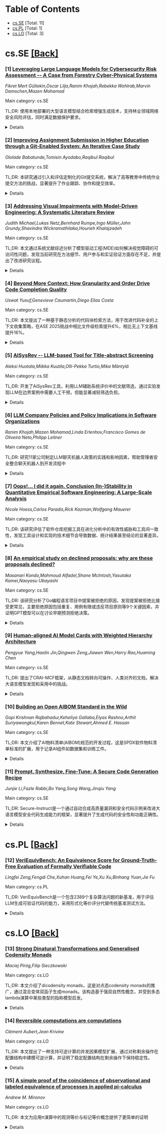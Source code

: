 <div id=toc></div>

# Table of Contents

- [cs.SE](#cs.SE) [Total: 11]
- [cs.PL](#cs.PL) [Total: 1]
- [cs.LO](#cs.LO) [Total: 3]


<div id='cs.SE'></div>

# cs.SE [[Back]](#toc)

### [1] [Leveraging Large Language Models for Cybersecurity Risk Assessment -- A Case from Forestry Cyber-Physical Systems](https://arxiv.org/abs/2510.06343)
*Fikret Mert Gültekin,Oscar Lilja,Ranim Khojah,Rebekka Wohlrab,Marvin Damschen,Mazen Mohamad*

Main category: cs.SE

TL;DR: 使用本地部署的大型语言模型结合检索增强生成技术，支持林业领域网络安全风险评估，同时满足数据保护要求。


<details>
  <summary>Details</summary>
Motivation: 在安全关键软件系统中，网络安全专家稀缺，工程师需要自行进行风险评估，需要工具支持。

Method: 采用设计科学研究方法，通过12位专家的访谈、互动会议和问卷调查。

Result: LLM能够协助生成初步风险评估、识别威胁和提供冗余检查，但需要人工监督确保准确性。

Conclusion: 尽管存在信任问题，专家愿意在特定评估和辅助角色中使用LLM，鼓励在安全关键领域使用LLM代理支持风险评估。

Abstract: In safety-critical software systems, cybersecurity activities become
essential, with risk assessment being one of the most critical. In many
software teams, cybersecurity experts are either entirely absent or represented
by only a small number of specialists. As a result, the workload for these
experts becomes high, and software engineers would need to conduct
cybersecurity activities themselves. This creates a need for a tool to support
cybersecurity experts and engineers in evaluating vulnerabilities and threats
during the risk assessment process. This paper explores the potential of
leveraging locally hosted large language models (LLMs) with retrieval-augmented
generation to support cybersecurity risk assessment in the forestry domain
while complying with data protection and privacy requirements that limit
external data sharing. We performed a design science study involving 12 experts
in interviews, interactive sessions, and a survey within a large-scale project.
The results demonstrate that LLMs can assist cybersecurity experts by
generating initial risk assessments, identifying threats, and providing
redundancy checks. The results also highlight the necessity for human oversight
to ensure accuracy and compliance. Despite trust concerns, experts were willing
to utilize LLMs in specific evaluation and assistance roles, rather than solely
relying on their generative capabilities. This study provides insights that
encourage the use of LLM-based agents to support the risk assessment process of
cyber-physical systems in safety-critical domains.

</details>


### [2] [Improving Assignment Submission in Higher Education through a Git-Enabled System: An Iterative Case Study](https://arxiv.org/abs/2510.06363)
*Ololade Babatunde,Tomisin Ayodabo,Raqibul Raqibul*

Main category: cs.SE

TL;DR: 本研究通过引入和评估定制化的Git提交系统，解决了高等教育中传统作业提交方法的挑战，显著提升了作业跟踪、协作和提交效率。


<details>
  <summary>Details</summary>
Motivation: 解决高等教育中传统作业提交方法在跟踪、协作和效率方面的挑战，探索分布式版本控制在教育环境中的应用价值。

Method: 采用迭代软件开发和以用户为中心的设计方法，将系统整合到真实大学环境中，通过可用性测试和学生反馈进行实证评估。

Result: 85%的教师认为Git系统更易使用，84%的学生偏好该系统；提交和评审时间减少38%，存储需求降低48%，学生报告了积极的学习体验和协作改进。

Conclusion: 该系统为在教育环境中集成分布式版本控制提供了实用见解，增强了教师监督和学生参与度，尽管存在初始采用和学习曲线挑战，但通过迭代改进得到了缓解。

Abstract: This study addresses challenges in traditional assignment submission methods
used in higher education by introducing and evaluating a customized Git-based
submission system. Employing iterative software development and user-centered
design methodologies, the system was integrated within a real-world university
environment. Empirical evaluation, including usability testing and student
feedback, indicated significant improvements in assignment tracking,
collaboration, and submission efficiency. Students reported positive
experiences using distributed version control workflows, highlighting improved
learning outcomes and reduced administrative burden. Challenges related to
initial adoption and student learning curves were identified and mitigated
through iterative improvements. The proposed system contributes practical
insights for integrating distributed version control into educational settings,
enhancing both instructor oversight and student engagement in software
engineering and related disciplines. Based on our results, the research showed
that 85% of instructors found the git based system easier to use, with 84% of
students preferring it over traditional methods, as it provides a 38% reduction
in time taken for submission and review, while also leading to a 48% reduction
in storage requirements.

</details>


### [3] [Addressing Visual Impairments with Model-Driven Engineering: A Systematic Literature Review](https://arxiv.org/abs/2510.06483)
*Judith Michael,Lukas Netz,Bernhard Rumpe,Ingo Müller,John Grundy,Shavindra Wickramathilaka,Hourieh Khalajzadeh*

Main category: cs.SE

TL;DR: 本文通过系统文献综述分析了模型驱动工程(MDE)如何解决视觉障碍的可访问性问题，发现当前研究在方法细节、用户参与和实证验证方面存在不足，并提出了改进研究议程。


<details>
  <summary>Details</summary>
Motivation: 软件应用经常为有可访问性需求的用户（如视觉障碍者）设置障碍。模型驱动工程(MDE)通过系统化的代码推导方法，为将可访问性问题集成到软件开发中提供了系统化途径，同时减少人工工作量。

Method: 对MDE解决视觉障碍可访问性问题的研究进行系统文献综述，从447篇初步识别论文中筛选出30篇符合纳入标准的主要研究进行分析。

Result: 约三分之二的研究参考了Web内容可访问性指南(WCAG)，但项目特定的适配和最终用户验证阻碍了在MDE中的更广泛采用。研究主要建模用户界面结构、交互导航、用户能力、需求和上下文信息，但只有少数研究具体说明了如何整合可访问性需求或展示了完全功能的系统。MDE方法细节不足（如转换规则或代码模板）阻碍了重用性、通用性和可重复性。

Conclusion: 当前MDE研究对视觉相关可访问性的支持不足，主要问题包括方法细节不充分、受影响用户参与有限、开发人员可访问性专业知识不足导致实证验证薄弱。文章最后提出了如何更有效地将视觉障碍支持嵌入MDE流程的研究议程。

Abstract: Software applications often pose barriers for users with accessibility needs,
e.g., visual impairments. Model-driven engineering (MDE), with its systematic
nature of code derivation, offers systematic methods to integrate accessibility
concerns into software development while reducing manual effort. This paper
presents a systematic literature review on how MDE addresses accessibility for
vision impairments. From 447 initially identified papers, 30 primary studies
met the inclusion criteria. About two-thirds reference the Web Content
Accessibility Guidelines (WCAG), yet their project-specific adaptions and
end-user validations hinder wider adoption in MDE. The analyzed studies model
user interface structures, interaction and navigation, user capabilities,
requirements, and context information. However, only few specify concrete
modeling techniques on how to incorporate accessibility needs or demonstrate
fully functional systems. Insufficient details on MDE methods, i.e.,
transformation rules or code templates, hinder the reuse, generalizability, and
reproducibility. Furthermore, limited involvement of affected users and limited
developer expertise in accessibility contribute to weak empirical validation.
Overall, the findings indicate that current MDE research insufficiently
supports vision-related accessibility. Our paper concludes with a research
agenda outlining how support for vision impairments can be more effectively
embedded in MDE processes.

</details>


### [4] [Beyond More Context: How Granularity and Order Drive Code Completion Quality](https://arxiv.org/abs/2510.06606)
*Uswat Yusuf,Genevieve Caumartin,Diego Elias Costa*

Main category: cs.SE

TL;DR: 本文提出了一种基于静态分析的代码块检索方法，用于改进代码补全的上下文收集策略，在ASE 2025挑战中相比文件级检索提升6%，相比无上下文基线提升16%。


<details>
  <summary>Details</summary>
Motivation: 大型代码库中为LLM提供相关上下文面临挑战：LLM上下文长度有限，无法包含所有文件；生成代码质量对噪声或无关上下文高度敏感。

Method: 开发了文件级和代码块级的检索策略，重点关注上下文大小和文件排序对LLM性能的影响，并引入了基于静态分析的代码块检索方法。

Result: 上下文的数量和顺序显著影响模型性能，基于静态分析的代码块检索在Python任务中比最佳文件检索策略提升6%，比无上下文基线提升16%。

Conclusion: 检索粒度、排序策略和混合方法对于构建有效的现实开发场景上下文收集管道至关重要。

Abstract: Context plays an important role in the quality of code completion, as Large
Language Models (LLMs) require sufficient and relevant information to assist
developers in code generation tasks. However, composing a relevant context for
code completion poses challenges in large repositories: First, the limited
context length of LLMs makes it impractical to include all repository files.
Second, the quality of generated code is highly sensitive to noisy or
irrelevant context. In this paper, we present our approach for the ASE 2025
Context Collection Challenge. The challenge entails outperforming JetBrains
baselines by designing effective retrieval and context collection strategies.
We develop and evaluate a series of experiments that involve retrieval
strategies at both the file and chunk levels. We focus our initial experiments
on examining the impact of context size and file ordering on LLM performance.
Our results show that the amount and order of context can significantly
influence the performance of the models. We introduce chunk-based retrieval
using static analysis, achieving a 6% improvement over our best file-retrieval
strategy and a 16% improvement over the no-context baseline for Python in the
initial phase of the competition. Our results highlight the importance of
retrieval granularity, ordering and hybrid strategies in developing effective
context collection pipelines for real-world development scenarios.

</details>


### [5] [AISysRev -- LLM-based Tool for Title-abstract Screening](https://arxiv.org/abs/2510.06708)
*Aleksi Huotala,Miikka Kuutila,Olli-Pekka Turtio,Mika Mäntylä*

Main category: cs.SE

TL;DR: 开发了AiSysRev工具，利用LLM辅助系统评价中的文献筛选，通过实验发现LLM在边界案例中需要人工干预，但能显著减轻筛选负担。


<details>
  <summary>Details</summary>
Motivation: 系统评价中的文献筛选阶段工作量大且耗时，需要开发自动化工具来减轻人工负担。

Method: 开发基于LLM的AiSysRev网络应用工具，支持零样本和少样本筛选，允许用户指定纳入排除标准，并通过OpenRouter使用多种LLM模型。

Result: 在137篇论文的试验中，发现论文可分为四类：易纳入、易排除、边界纳入和边界排除，其中边界案例LLM容易出错。

Conclusion: LLM不能完全替代人工判断，但能显著减轻大规模科学文献筛选的负担。

Abstract: Systematic reviews are a standard practice for summarizing the state of
evidence in software engineering. Conducting systematic reviews is laborious,
especially during the screening or study selection phase, where the number of
papers can be overwhelming. During this phase, papers are assessed against
inclusion and exclusion criteria based on their titles and abstracts. Recent
research has demonstrated that large language models (LLMs) can perform
title-abstract screening at a level comparable to that of a master's student.
While LLMs cannot be fully trusted, they can help, for example, in Rapid
Reviews, which try to expedite the review process. Building on recent research,
we developed AiSysRev, an LLM-based screening tool implemented as a web
application running in a Docker container. The tool accepts a CSV file
containing paper titles and abstracts. Users specify inclusion and exclusion
criteria. One can use multiple LLMs for screening via OpenRouter. AiSysRev
supports both zero-shot and few-shot screening, and also allows for manual
screening through interfaces that display LLM results as guidance for human
reviewers.We conducted a trial study with 137 papers using the tool. Our
findings indicate that papers can be classified into four categories: Easy
Includes, Easy Excludes, Boundary Includes, and Boundary Excludes. The Boundary
cases, where LLMs are prone to errors, highlight the need for human
intervention. While LLMs do not replace human judgment in systematic reviews,
they can significantly reduce the burden of assessing large volumes of
scientific literature. Video: https://www.youtube.com/watch?v=jVbEj4Y4tQI Tool:
https://github.com/EvoTestOps/AISysRev

</details>


### [6] [LLM Company Policies and Policy Implications in Software Organizations](https://arxiv.org/abs/2510.06718)
*Ranim Khojah,Mazen Mohamad,Linda Erlenhov,Francisco Gomes de Oliveira Neto,Philipp Leitner*

Main category: cs.SE

TL;DR: 研究11家公司制定LLM聊天机器人政策的实践和影响因素，帮助管理者安全整合聊天机器人到开发流程中


<details>
  <summary>Details</summary>
Motivation: 软件组织采用大型语言模型聊天机器人存在风险，需要明确政策来指导安全使用

Method: 研究11家公司的政策制定过程，分析影响政策制定的因素

Result: 识别了公司制定LLM聊天机器人政策的方法和关键影响因素

Conclusion: 研究结果可帮助管理者更安全地将聊天机器人集成到开发工作流程中

Abstract: The risks associated with adopting large language model (LLM) chatbots in
software organizations highlight the need for clear policies. We examine how 11
companies create these policies and the factors that influence them, aiming to
help managers safely integrate chatbots into development workflows.

</details>


### [7] [Oops!... I did it again. Conclusion (In-)Stability in Quantitative Empirical Software Engineering: A Large-Scale Analysis](https://arxiv.org/abs/2510.06844)
*Nicole Hoess,Carlos Paradis,Rick Kazman,Wolfgang Mauerer*

Main category: cs.SE

TL;DR: 该研究评估了软件仓库挖掘工具在进化分析中的有效性威胁和工具间一致性，发现工具设计和实现的技术细节会导致数据、统计结果甚至结论的显著差异。


<details>
  <summary>Details</summary>
Motivation: 研究软件仓库挖掘工具在复杂分析管道中的有效性威胁，评估不同工具对相同研究问题在数据、结果和结论上的一致性。

Method: 通过轻量级文献综述选择三个高质量研究，使用四个独立选择的挖掘工具进行正式复制，定量和定性比较提取的数据、分析结果和结论。

Result: 发现工具设计和实现中的技术细节在复杂挖掘管道中累积，会导致基线数据、衍生数据、统计分析结果以及特定情况下的结论出现显著差异。

Conclusion: 用户必须谨慎选择工具并评估其局限性，建议重用工具。研究人员和工具作者可通过复制包和比较研究来提高可重用性并减少不确定性。

Abstract: Context: Mining software repositories is a popular means to gain insights
into a software project's evolution, monitor project health, support decisions
and derive best practices. Tools supporting the mining process are commonly
applied by researchers and practitioners, but their limitations and agreement
are often not well understood.
  Objective: This study investigates some threats to validity in complex tool
pipelines for evolutionary software analyses and evaluates the tools' agreement
in terms of data, study outcomes and conclusions for the same research
questions.
  Method: We conduct a lightweight literature review to select three studies on
collaboration and coordination, software maintenance and software quality from
high-ranked venues, which we formally replicate with four independent,
systematically selected mining tools to quantitatively and qualitatively
compare the extracted data, analysis results and conclusions.
  Results: We find that numerous technical details in tool design and
implementation accumulate along the complex mining pipelines and can cause
substantial differences in the extracted baseline data, its derivatives,
subsequent results of statistical analyses and, under specific circumstances,
conclusions.
  Conclusions: Users must carefully choose tools and evaluate their limitations
to assess the scope of validity in an adequate way. Reusing tools is
recommended. Researchers and tool authors can promote reusability and help
reducing uncertainties by reproduction packages and comparative studies
following our approach.

</details>


### [8] [An empirical study on declined proposals: why are these proposals declined?](https://arxiv.org/abs/2510.06984)
*Masanari Kondo,Mahmoud Alfadel,Shane McIntosh,Yasutaka Kamei,Naoyasu Ubayashi*

Main category: cs.SE

TL;DR: 该研究分析了Go编程语言项目中提案被拒绝的原因，发现提案被拒绝比接受更常见，主要拒绝原因包括重复、用例有限或违反项目原则等9个关键因素，并证明GPT模型可以在讨论早期预测拒绝决策。


<details>
  <summary>Details</summary>
Motivation: 开源软件项目的设计决策通过提案机制进行，但提案过程资源密集且常因缺乏明确反馈导致贡献者沮丧。提案被拒绝的原因理解不足，限制了流程优化和有效指导贡献者的机会。

Method: 对Go项目的1,091个提案进行混合方法实证研究，量化提案结果，构建拒绝原因分类法，并评估大型语言模型预测这些结果的能力。

Result: 提案被拒绝比接受更常见，解决通常需要超过一个月时间。只有14.7%的被拒绝提案会重新提交。识别出9个关键拒绝原因，GPT模型可以在讨论早期预测拒绝决策（F1分数=0.71）。

Conclusion: 研究揭示了提案过程的低效性，并强调通过早期分类和基于过去拒绝原因的结构化理解指导贡献者改进提案，可以改善贡献者体验和审阅者工作负载。

Abstract: Design-level decisions in open-source software (OSS) projects are often made
through structured mechanisms such as proposals, which require substantial
community discussion and review. Despite their importance, the proposal process
is resource-intensive and often leads to contributor frustration, especially
when proposals are declined without clear feedback. Yet, the reasons behind
proposal rejection remain poorly understood, limiting opportunities to
streamline the process or guide contributors effectively. This study
investigates the characteristics and outcomes of proposals in the Go
programming language to understand why proposals are declined and how such
outcomes might be anticipated. We conduct a mixed-method empirical study on
1,091 proposals submitted to the Go project. We quantify proposal outcomes,
build a taxonomy of decline reasons, and evaluate large language models (LLMs)
for predicting these outcomes. We find that proposals are more often declined
than accepted, and resolution typically takes over a month. Only 14.7% of
declined proposals are ever resubmitted. Through qualitative coding, we
identify nine key reasons for proposal decline, such as duplication, limited
use cases, or violations of project principles. This taxonomy can help
contributors address issues in advance, e.g., checking for existing
alternatives can reduce redundancy. We also demonstrate that GPT-based models
can predict decline decisions early in the discussion (F1 score = 0.71 with
partial comments), offering a practical tool for prioritizing review effort.
Our findings reveal inefficiencies in the proposal process and highlight
actionable opportunities for improving both contributor experience and reviewer
workload by enabling early triage and guiding contributors to strengthen their
proposals using a structured understanding of past decline reasons.

</details>


### [9] [Human-aligned AI Model Cards with Weighted Hierarchy Architecture](https://arxiv.org/abs/2510.06989)
*Pengyue Yang,Haolin Jin,Qingwen Zeng,Jiawen Wen,Harry Rao,Huaming Chen*

Main category: cs.SE

TL;DR: 提出了CRAI-MCF框架，从静态文档转向可操作、人类对齐的文档，解决大语言模型发现和采用中的挑战。


<details>
  <summary>Details</summary>
Motivation: 大语言模型生态快速发展导致模型发现和采用困难，现有文档框架如Model Cards和FactSheets存在静态、定性为主、缺乏定量比较机制等问题。

Method: 基于价值敏感设计(VSD)，通过对240个开源项目的实证分析，提炼217个参数构建八模块、价值对齐的架构，引入定量充分性标准。

Result: CRAI-MCF框架能够实现严格的跨模型比较，平衡技术、伦理和操作维度。

Conclusion: 该框架使从业者能够更有效地评估、选择和采用大语言模型，提高信心和操作完整性。

Abstract: The proliferation of Large Language Models (LLMs) has led to a burgeoning
ecosystem of specialized, domain-specific models. While this rapid growth
accelerates innovation, it has simultaneously created significant challenges in
model discovery and adoption. Users struggle to navigate this landscape due to
inconsistent, incomplete, and imbalanced documentation across platforms.
Existing documentation frameworks, such as Model Cards and FactSheets, attempt
to standardize reporting but are often static, predominantly qualitative, and
lack the quantitative mechanisms needed for rigorous cross-model comparison.
This gap exacerbates model underutilization and hinders responsible adoption.
To address these shortcomings, we introduce the Comprehensive Responsible AI
Model Card Framework (CRAI-MCF), a novel approach that transitions from static
disclosures to actionable, human-aligned documentation. Grounded in Value
Sensitive Design (VSD), CRAI-MCF is built upon an empirical analysis of 240
open-source projects, distilling 217 parameters into an eight-module,
value-aligned architecture. Our framework introduces a quantitative sufficiency
criterion to operationalize evaluation and enables rigorous cross-model
comparison under a unified scheme. By balancing technical, ethical, and
operational dimensions, CRAI-MCF empowers practitioners to efficiently assess,
select, and adopt LLMs with greater confidence and operational integrity.

</details>


### [10] [Building an Open AIBOM Standard in the Wild](https://arxiv.org/abs/2510.07070)
*Gopi Krishnan Rajbahadur,Keheliya Gallaba,Elyas Rashno,Arthit Suriyawongkul,Karen Bennet,Kate Stewart,Ahmed E. Hassan*

Main category: cs.SE

TL;DR: 本文介绍了AI物料清单(AIBOM)规范的开发过程，这是SPDX软件物料清单标准的扩展，用于记录AI组件如数据集和训练工件。


<details>
  <summary>Details</summary>
Motivation: 探索在AI系统等快速发展领域中，如何创建开放、社区驱动的标准，填补相关研究空白。

Method: 采用行动研究方法，组织全球多利益相关方参与(超过90名贡献者)，通过结构化AR周期开发规范，并通过四种互补方法进行验证。

Result: 开发出经过验证的AIBOM规范，该规范与主要法规和伦理标准保持一致，并成功映射到行业用例。

Conclusion: 不仅交付了验证后的制品，还记录了在真实环境中构建AIBOM规范的过程，提炼出可为软件工程社区未来标准化工作提供参考的经验教训。

Abstract: Modern software engineering increasingly relies on open, community-driven
standards, yet how such standards are created in fast-evolving domains like
AI-powered systems remains underexplored. This paper presents a detailed
experience report on the development of the AI Bill of Materials AIBOM
specification, an extension of the ISO/IEC 5962:2021 Software Package Data
Exchange (SPDX) software bill of materials (SBOM) standard, which captures AI
components such as datasets and iterative training artifacts. Framed through
the lens of Action Research (AR), we document a global, multi-stakeholder
effort involving over 90 contributors and structured AR cycles. The resulting
specification was validated through four complementary approaches: alignment
with major regulations and ethical standards (e.g., EU AI Act and IEEE 7000
standards), systematic mapping to six industry use cases, semi-structured
practitioner interviews, and an industrial case study. Beyond delivering a
validated artefact, our paper documents the process of building the AIBOM
specification in the wild, and reflects on how it aligns with the AR cycle, and
distills lessons that can inform future standardization efforts in the software
engineering community.

</details>


### [11] [Prompt, Synthesize, Fine-Tune: A Secure Code Generation Recipe](https://arxiv.org/abs/2510.07189)
*Junjie Li,Fazle Rabbi,Bo Yang,Song Wang,Jinqiu Yang*

Main category: cs.SE

TL;DR: Secure-Instruct是一个通过自动合成高质量漏洞和安全代码示例来改进大语言模型安全代码生成能力的框架，显著提升了生成代码的安全性和功能正确性。


<details>
  <summary>Details</summary>
Motivation: 当前大语言模型生成的代码往往不安全，现有方法（如SafeCoder）受限于有限且不平衡的数据集，影响了其有效性和泛化能力。

Method: 提出Secure-Instruct框架，自动合成漏洞和安全代码示例，生成微调指令，并通过指令微调使LLMs对齐任务描述和安全代码生成能力。

Result: 在两个基准测试中表现优异：在CWEBench上安全代码生成平均提升14.3%，优于SafeCoder 7.6%；在CWEval上Func-Sec@1指标提升14%（CodeLlama-7B）和5.8%（Mistral-7B），分别优于SafeCoder 15.8%和6.8%。

Conclusion: Secure-Instruct不仅能提高生成代码的安全性，还能提升其功能正确性，为安全代码生成提供了有效的解决方案。

Abstract: Although Large Language Models (LLMs) show promising solutions to automated
code generation, they often produce insecure code that threatens software
security. Current approaches (e.g., SafeCoder) to improve secure code
generation suffer from limited and imbalanced datasets, reducing their
effectiveness and generalizability. In this work, we present Secure-Instruct, a
novel framework that automatically synthesizes high-quality vulnerable and
secure code examples, generates fine-tuning instructions, and instruction-tunes
LLMs to align task description and secure code generation abilities. We
evaluate Secure-Instruct on four representative LLMs using two benchmarks: our
own CWEBench and the existing CWEval. CWEBench comprises 93 scenarios on 44
CWEs, all without overlap with Secure-Instruct's synthetic instruction-tuning
dataset, while CWEval covers 31 CWEs with 119 manually verified
security-critical tasks. We find that Secure-Instruct improves not only the
security but also the functional correctness of the generated code. On
CWEBench, Secure-Instruct substantially improves secure code generation, giving
a 14.3% average increase in secure ratio over the pretrained models and
outperforms SafeCoder by 7.6%. On CWEval, Secure-Instruct achieves a 14%
increase for CodeLlama-7B and 5.8% for Mistral-7B in Func-Sec@1 over pretrained
models, and surpasses SafeCoder by 15.8% and 6.8% respectively.

</details>


<div id='cs.PL'></div>

# cs.PL [[Back]](#toc)

### [12] [VeriEquivBench: An Equivalence Score for Ground-Truth-Free Evaluation of Formally Verifiable Code](https://arxiv.org/abs/2510.06296)
*Lingfei Zeng,Fengdi Che,Xuhan Huang,Fei Ye,Xu Xu,Binhang Yuan,Jie Fu*

Main category: cs.PL

TL;DR: VeriEquivBench是一个包含2389个复杂算法问题的新基准，用于评估LLM生成可验证代码的能力，采用形式化等价评分代替传统基准测试方法。


<details>
  <summary>Details</summary>
Motivation: 解决当前形式化验证中规范质量评估的瓶颈问题，传统方法依赖人工标注的真实规范，过程繁琐且数据集规模有限。

Method: 引入形式化等价评分作为评估指标，建立包含2389个复杂算法问题的基准，对生成的规范和代码进行严格验证。

Result: 结果表明，当前最先进的LLM在生成可形式化验证的代码方面仍面临重大挑战。

Conclusion: 该基准突显了任务的难度，并强调了需要此类基准来推动可扩展和可靠编码代理的发展。

Abstract: Formal verification is the next frontier for ensuring the correctness of code
generated by Large Language Models (LLMs). While methods that co-generate code
and formal specifications in formal languages, like Dafny, can, in principle,
prove alignment with user intent, progress is bottlenecked by specification
quality evaluation. Current benchmarks rely on matching against ground-truth
specifications, a manual and expertise-intensive process that has limited
existing datasets to a few hundred simple problems and also suffers from a
reliability issue. To address this, we introduce VeriEquivBench, a new
benchmark with $2,389$ complex algorithmic problems that probe the limitations
of current models in both code generation and formal reasoning. Our evaluation
framework replaces ground-truth matching with a formally grounded metric, the
equivalence score, and rigorously verifies the quality of generated
specifications and code. Our results show that generating formally verifiable
code remains a profound challenge for state-of-the-art LLMs. This underscores
both the difficulty of the task and the need for benchmarks like VeriEquivBench
to drive progress toward scalable and reliable coding agents.

</details>


<div id='cs.LO'></div>

# cs.LO [[Back]](#toc)

### [13] [Strong Dinatural Transformations and Generalised Codensity Monads](https://arxiv.org/abs/2510.06777)
*Maciej Piróg,Filip Sieczkowski*

Main category: cs.LO

TL;DR: 本文介绍了dicodensity monads，这是对点态codensity monads的推广，通过混合变体双函子生成monads。该构造基于强双自然性概念，并受到多态lambda演算中某些类型的指称模型启发。


<details>
  <summary>Details</summary>
Motivation: 受多态lambda演算中具有全称量化变量的continuation monads（如System F中的列表monad的Church编码）的指称模型启发，旨在推广传统的codensity monads构造。

Method: 基于强双自然性（Barr双自然性）概念，通过混合变体双函子构造dicodensity monads。提供了建立monad与给定双函子的dicodensity monad之间同构的充分条件。

Result: 获得了由同态函子和更一般的双函子（即Eilenberg-Moore代数间的内化hom-sets）实例化构造的monads类，为建模有序非确定性计算的不同类型半环和其他理论提供了新的monad表示。

Conclusion: dicodensity monads为codensity monads提供了有意义的推广，能够统一表示多种用于建模有序非确定性计算的代数结构，扩展了Cayley风格表示的应用范围。

Abstract: We introduce dicodensity monads: a generalisation of pointwise codensity
monads generated by functors to monads generated by mixed-variant bifunctors.
Our construction is based on the notion of strong dinaturality (also known as
Barr dinaturality), and is inspired by denotational models of certain types in
polymorphic lambda calculi - in particular, a form of continuation monads with
universally quantified variables, such as the Church encoding of the list monad
in System F. Extending some previous results on Cayley-style representations,
we provide a set of sufficient conditions to establish an isomorphism between a
monad and the dicodensity monad for a given bifunctor. Then, we focus on the
class of monads obtained by instantiating our construction with hom-functors
and, more generally, bifunctors given by objects of homomorphisms (that is,
internalised hom-sets between Eilenberg--Moore algebras). This gives us, for
example, novel presentations of monads generated by different kinds of
semirings and other theories used to model ordered nondeterministic
computations.

</details>


### [14] [Reversible computations are computations](https://arxiv.org/abs/2510.06585)
*Clément Aubert,Jean Krivine*

Main category: cs.LO

TL;DR: 本文提出了一种支持可逆计算的并发因果模型扩展，通过对称剩余操作在配置结构中建模可逆计算，并证明了稳定配置结构在剩余操作下保持稳定性。


<details>
  <summary>Details</summary>
Motivation: 因果性作为并发系统的抽象时间概念，传统因果模型只考虑正向计算，但可逆计算中事件的发生是可逆的，需要扩展因果模型来适应这种特性。

Method: 在配置结构模型中引入对称剩余操作来建模可逆计算，然后推导出主事件结构的可逆计算语义，该语义与将冲突和因果性对偶化的切换操作相一致。

Result: 证明了稳定配置结构（对应主代数域）在剩余操作下保持稳定性，并建立了可逆计算语义与冲突-因果对偶化操作的一致性。

Conclusion: 简单的因果要求同样适用于可逆事件发生的情况，提出的可逆并发因果模型扩展是有效的，为可逆计算提供了理论基础。

Abstract: Causality serves as an abstract notion of time for concurrent systems. A
computation is causal, or simply valid, if each observation of a computation
event is preceded by the observation of its causes. The present work
establishes that this simple requirement is equally relevant when the
occurrence of an event is invertible. We propose a conservative extension of
causal models for concurrency that accommodates reversible computations. We
first model reversible computations using a symmetric residuation operation in
the general model of configuration structures. We show that stable
configuration structures, which correspond to prime algebraic domains, remain
stable under the action of this residuation. We then derive a semantics of
reversible computations for prime event structures, which is shown to coincide
with a switch operation that dualizes conflict and causality.

</details>


### [15] [A simple proof of the coincidence of observational and labeled equivalence of processes in applied pi-calculus](https://arxiv.org/abs/2510.07258)
*Andrew M. Mironov*

Main category: cs.LO

TL;DR: 本文为应用π演算中的观测等价与标记等价概念提供了更简单的证明


<details>
  <summary>Details</summary>
Motivation: 简化应用π演算中观测等价与标记等价概念重合定理的证明过程

Method: 提出新的证明方法，相比原有证明更加简单直接

Result: 成功证明了观测等价与标记等价在扩展过程中是等价的

Conclusion: 新证明方法显著简化了原定理的证明，为应用π演算理论提供了更易理解的证明框架

Abstract: This paper presents a new, significantly simpler proof of one of the main
results of applied pi-calculus: the theorem that the concepts of observational
and labeled equivalence of extended processes in applied pi-calculus coincide.

</details>
